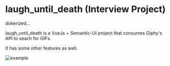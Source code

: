 # laugh_until_death (Interview Project)

dokerized...

laugh_until_death is a VueJs + Semantic-UI project that consumes Giphy's API to seach for GIFs.

It has some other features as well.

![example](https://user-images.githubusercontent.com/39105309/202059820-792fb031-6dd5-46e7-b04a-b391da3fe93c.gif)
